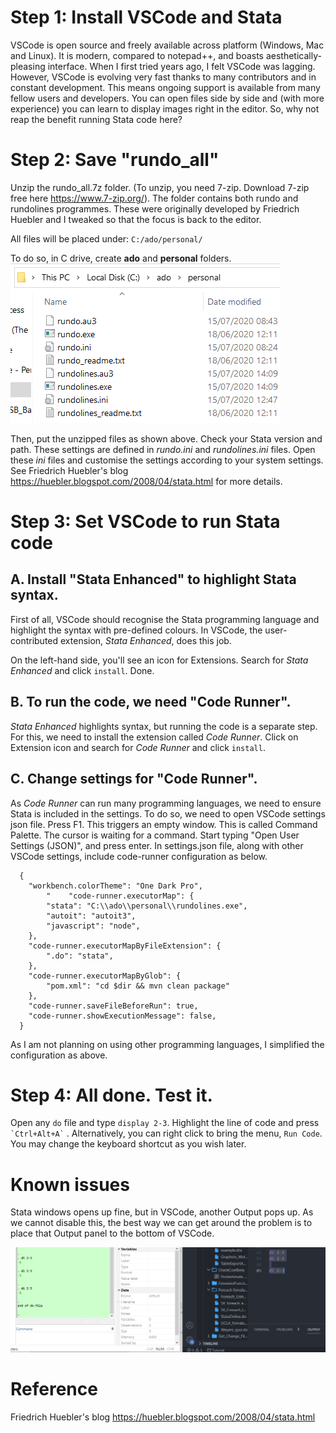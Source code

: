 # Step 1: Install VSCode and Stata

VSCode is open source and freely available across platform (Windows, Mac and Linux). It is modern, compared to notepad++, and boasts aesthetically-pleasing interface. When I first tried years ago, I felt VSCode was lagging. However, VSCode is evolving very fast thanks to many contributors and in constant development. This means ongoing support is available from many fellow users and developers. You can open files side by side and (with more experience) you can learn to display images right in the editor. So, why not reap the benefit running Stata code here?

# Step 2: Save "rundo_all"

Unzip the rundo_all.7z folder. (To unzip, you need 7-zip. Download 7-zip free here <https://www.7-zip.org/>). The folder contains both rundo and rundolines programmes. These were originally developed by Friedrich Huebler and I tweaked so that the focus is back to the editor.

All files will be placed under: `C:/ado/personal/`

To do so, in C drive, create **ado** and **personal** folders. ![](Location.png)

Then, put the unzipped files as shown above. Check your Stata version and path. These settings are defined in *rundo.ini* and *rundolines.ini* files. Open these *ini* files and customise the settings according to your system settings. See Friedrich Huebler's blog <https://huebler.blogspot.com/2008/04/stata.html> for more details.

# Step 3: Set VSCode to run Stata code

## A. Install "Stata Enhanced" to highlight Stata syntax.

First of all, VSCode should recognise the Stata programming language and highlight the syntax with pre-defined colours. In VSCode, the user-contributed extension, *Stata Enhanced*, does this job.

On the left-hand side, you'll see an icon for Extensions. Search for *Stata Enhanced* and click `install`. Done.

## B. To run the code, we need "Code Runner".

*Stata Enhanced* highlights syntax, but running the code is a separate step. For this, we need to install the extension called *Code Runner*. Click on Extension icon and search for *Code Runner* and click `install`.

## C. Change settings for "Code Runner".

As *Code Runner* can run many programming languages, we need to ensure Stata is included in the settings. To do so, we need to open VSCode settings json file. Press F1. This triggers an empty window. This is called Command Palette. The cursor is waiting for a command. Start typing "Open User Settings (JSON)", and press enter. In settings.json file, along with other VSCode settings, include code-runner configuration as below.

      {
        "workbench.colorTheme": "One Dark Pro",
            "    "code-runner.executorMap": {
            "stata": "C:\\ado\\personal\\rundolines.exe",
            "autoit": "autoit3",
            "javascript": "node",
        },
        "code-runner.executorMapByFileExtension": {
            ".do": "stata",
        },
        "code-runner.executorMapByGlob": {
            "pom.xml": "cd $dir && mvn clean package"
        },
        "code-runner.saveFileBeforeRun": true,
        "code-runner.showExecutionMessage": false,
      }  

As I am not planning on using other programming languages, I simplified the configuration as above.

# Step 4: All done. Test it.

Open any `do` file and type `display 2-3`. Highlight the line of code and press `` `Ctrl+Alt+A` `` . Alternatively, you can right click to bring the menu, `Run Code`. You may change the keyboard shortcut as you wish later.

# Known issues

Stata windows opens up fine, but in VSCode, another Output pops up. As we cannot disable this, the best way we can get around the problem is to place that Output panel to the bottom of VSCode.

![Output panel at the bottom of VSCode](Output_Panel_Bottom.png)

# Reference

Friedrich Huebler's blog <https://huebler.blogspot.com/2008/04/stata.html>
